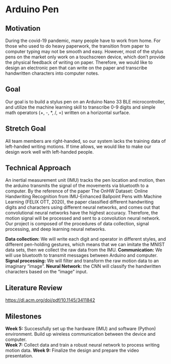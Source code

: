 # Arduino Pen

## Motivation
During the covid-19 pandemic, many people have to work from home. For those who used to do heavy paperwork, the transition from paper to computer typing may not be smooth and easy. However, most of the stylus pens on the market only work on a touchscreen device, which don’t provide the physical feedback of writing on paper. Therefore, we would like to design an electronic pen that can write on the paper and transcribe handwritten characters into computer notes. 
<br />

## Goal
Our goal is to build a stylus pen on an Arduino Nano 33 BLE microcontroller, and utilize the machine learning skill to transcribe 0-9 digits and simple math operators (+, -, *, /, =)  written on a horizontal surface. 
<br>

## Stretch Goal
All team members are right-handed, so our system lacks the training data of left-handed writing motions. If time allows, we would like to make our design work well with left-handed people. 
<br>

## Technical Approach
An inertial measurement unit (IMU) tracks the pen location and motion, then the arduino transmits the signal of the movements via bluetooth to a computer.  By the reference of the paper The OnHW Dataset: Online Handwriting Recognition from IMU-Enhanced Ballpoint Pens with Machine Learning (FELIX OTT, 2020), the paper classified different handwriting digits and characters using different neural networks, and comes out that convolutional neural networks have the highest accuracy. Therefore, the motion signal will be processed and sent to a convolution neural network. 
Our project is composed of the procedures of data collection, signal processing, and deep learning neural networks. 

**Data collection:** We will write each digit and operator in different styles, and different pen-holding gestures, which means that we can imitate the MNIST data sets,  then we collect the raw data from the IMU.
**Communication:** We will use bluetooth to transmit messages between Arduino and computer. 
**Signal processing:** We will filter and transform the raw motion data to an imaginary “image”. 
**Neural Network:** the CNN will classify the handwritten characters based on the “image” input. 

## Literature Review
https://dl.acm.org/doi/pdf/10.1145/3411842

## Milestones
**Week 5:** Successfully set up the hardware (IMU) and software (Python) environment. Build up wireless communication between the device and computer.  
**Week 7:** Collect data and train a robust neural network to process writing motion data. 
**Week 9:** Finalize the design and prepare the video presentation. 
